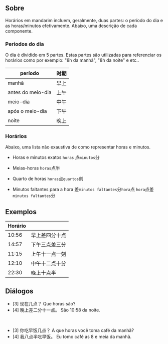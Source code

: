 ## Sobre

Horários em mandarim incluem, geralmente, duas partes: o período do dia e as horas/minutos efetivamente. Abaixo, uma descrição de cada componente.

### Períodos do dia

O dia é dividido em 5 partes. Estas partes são utilizadas para referenciar os horários como por exemplo: "8h da manhã", "8h da noite" e etc..

| período           | 时期  |
| ----------------- | --- |
| manhã             | 早上  |
| antes do meio-dia | 上午  |
| meio-dia          | 中午  |
| após o meio-dia   | 下午  |
| noite             | 晚上  |

### Horários

Abaixo, uma lista não exaustiva de como representar horas e minutos.

- Horas e minutos exatos
`horas` 点`minutos`分

- Meias-horas
`horas`点半

- Quarto de horas
`horas`点`quartos`刻

- Minutos faltantes para a hora
差`minutos faltantes`分`hora`点
`hora`点差`minutos faltantes`分

## Exemplos

| Horário |         |
| ------- | ------- |
| 10:56   | 早上差四分十点 |
| 14:57   | 下午三点差三分 |
| 11:15   | 上午十一点一刻 |
| 12:10   | 中午十二点十分 |
| 22:30   | 晚上十点半   |

## Diálogos

- [3] 现在几点？
      Que horas são?
- [4] 晚上差二分十一点。
      São 10:58 da noite. 

<br>

- [3] 你吃早饭几点？
      A que horas você toma café da manhã?
- [4] 我八点半吃早饭。
      Eu tomo café as 8 e meia da manhã.